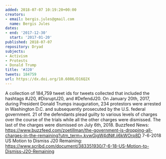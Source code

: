 ```yaml
---
added: 2018-07-07 10:19:20+00:00
creators:
- email: bergis.jules@gmail.com
  name: Bergis Jules
dates:
- end: '2017-12-30'
  start: '2017-01-20'
published: 2018-07-07
repository: Dryad
subjects:
- Activism
- Protests
- Donald Trump
title: '#J20'
tweets: 184759
url: https://dx.doi.org/10.6086/D16Q2X
---
```


A collection of 184,759 tweet ids for tweets collected that included the hashtags #J20, #DisruptJ20, and #DefendJ20. On January 20th, 2017, during President Donald Trumps inauguration, 234 protestors were arrested in Washington D.C. and subsequently prosecuted by the U.S. federal government. 21 of the defendants plead guilty to various levels of charges over the course of the trials while all the other charges were dismissed. The last of the charges were dismissed on July 6th, 2018. Buzzfeed News: https://www.buzzfeed.com/zoetillman/the-government-is-dropping-all-charges-in-the-remaining?utm_term=.kvwGjgW4dN#.ii6kWOrp8D 7-6-2018 US Motion to Dismiss J20 Remaining: https://www.scribd.com/document/383351930/7-6-18-US-Motion-to-Dismiss-J20-Remaining
